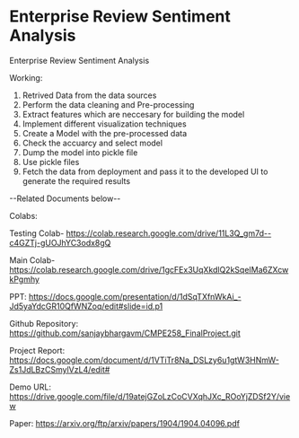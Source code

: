 # Enterprise Review Sentiment Analysis

Enterprise Review Sentiment Analysis

Working:
1. Retrived Data from the data sources
2. Perform the data cleaning and Pre-processing
3. Extract features which are neccesary for building the model
4. Implement different visualization techniques
5. Create a Model with the pre-processed data
6. Check the accuarcy and select model
7. Dump the model into pickle file
8. Use pickle files
9. Fetch the data from deployment and pass it to the developed UI to generate the required results

--Related Documents below--

Colabs: 

Testing Colab- https://colab.research.google.com/drive/11L3Q_gm7d--c4GZTj-gUOJhYC3odx8gQ

Main Colab- https://colab.research.google.com/drive/1gcFEx3UqXkdlQ2kSqeIMa6ZXcwkPgmhy

PPT: https://docs.google.com/presentation/d/1dSqTXfnWkAi_-Jd5yaYdcGR10QfWNZoq/edit#slide=id.p1

Github Repository: https://github.com/sanjaybhargavm/CMPE258_FinalProject.git

Project Report: https://docs.google.com/document/d/1VTiTr8Na_DSLzy6u1gtW3HNmW-Zs1JdLBzCSmylVzL4/edit#

Demo URL: https://drive.google.com/file/d/19atejGZoLzCoCVXqhJXc_ROoYjZDSf2Y/view

Paper: https://arxiv.org/ftp/arxiv/papers/1904/1904.04096.pdf
